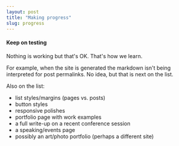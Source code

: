 ```yaml
---
layout: post
title: "Making progress"
slug: progress
---
```


#### Keep on testing
Nothing is working but that's OK. That's how we learn.

For example, when the site is generated the markdown isn't being interpreted for post permalinks. No idea, but that is next on the list.

Also on the list: 

*  list styles/margins (pages vs. posts)
*  button styles
*  responsive polishes
*  portfolio page with work examples
*  a full write-up on a recent conference session
*  a speaking/events page
*  possibly an art/photo portfolio (perhaps a different site)

